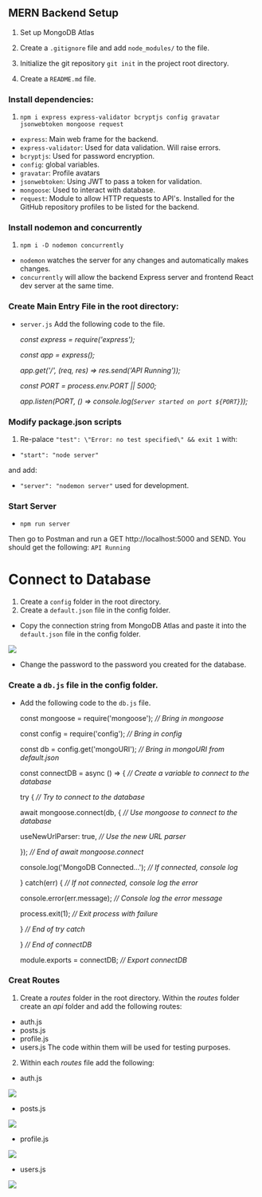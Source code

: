 ## MERN Backend Setup

1. Set up MongoDB Atlas

2. Create a `.gitignore` file and add `node_modules/` to the file.

3. Initialize the git repository `git init` in the project root directory.

4. Create a `README.md` file.

### Install dependencies: 

1. `npm i express express-validator bcryptjs config gravatar jsonwebtoken mongoose request`
- `express`: Main web frame for the backend.
- `express-validator`: Used for data validation. Will raise errors.
- `bcryptjs`: Used for password encryption.
- `config`: global variables.
- `gravatar`: Profile avatars 
- `jsonwebtoken`: Using JWT to pass a token for validation.
- `mongoose`: Used to interact with database. 
- `request`: Module to allow HTTP requests to API's. Installed for the GitHub repository profiles to be listed for the backend.

### Install nodemon and concurrently
1. `npm i -D nodemon concurrently`
- `nodemon` watches the server for any changes and automatically makes changes.
- `concurrently` will allow the backend Express server and frontend React dev server at the same time.

### Create Main Entry File in the root directory:
- `server.js` Add the following code to the file.

    _const express = require('express');_

    _const app = express();_

    _app.get('/', (req, res) => res.send('API Running'));_

    _const PORT = process.env.PORT || 5000;_

    _app.listen(PORT, () => console.log(`Server started on port ${PORT}`));_

### Modify package.json scripts
1. Re-palace `"test": \"Error: no test specified\" && exit 1` with:
- `"start": "node server"`

and add:
- `"server": "nodemon server"` used for development.

### Start Server
- `npm run server`

Then go to Postman and run a GET http://localhost:5000 and SEND.
You should get the following: `API Running`

# Connect to Database
1. Create a `config` folder in the root directory.
2. Create a `default.json` file in the config folder.
- Copy the connection string from MongoDB Atlas and paste it into the `default.json` file in the config folder.

![](https://i.imgur.com/gHrWhzX.jpg)

- Change the password to the password you created for the database.

### Create a `db.js` file in the config folder.
- Add the following code to the `db.js` file.

    const mongoose = require('mongoose'); _// Bring in mongoose_

    const config = require('config'); _// Bring in config_

    const db = config.get('mongoURI'); _// Bring in mongoURI from default.json_

    const connectDB = async () => { _// Create a variable to connect to the database_

    try { _// Try to connect to the database_

    await mongoose.connect(db, { _// Use mongoose to connect to the database_

    useNewUrlParser: true, _// Use the new URL parser_

    }); _// End of await mongoose.connect_

    console.log('MongoDB Connected...'); _// If connected, console log_

    } catch(err) { _// If not connected, console log the error_

    console.error(err.message); _// Console log the error message_

    process.exit(1); _// Exit process with failure_

    } _// End of try catch_

    } _// End of connectDB_

    module.exports = connectDB; _// Export connectDB_

### Creat Routes
1. Create a _routes_ folder in the root directory. Within the _routes_ folder create an _api_ folder and add the following routes:
- auth.js
- posts.js
- profile.js
- users.js
The code within them will be used for testing purposes. 
2. Within each _routes_ file add the following:
  - auth.js
    
  ![](https://i.imgur.com/Bj3tQIe.png)
  - posts.js
    
  ![](https://i.imgur.com/2pRlUSo.png)
  - profile.js

 ![](https://i.imgur.com/YWA6odq.png)
  - users.js
    
 ![](https://i.imgur.com/vJds4OW.png)
  

